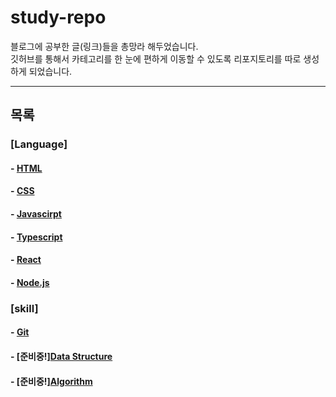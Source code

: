# study-repo
블로그에 공부한 글(링크)들을 총망라 해두었습니다. <br/>
깃허브를 통해서 카테고리를 한 눈에 편하게 이동할 수 있도록 리포지토리를 따로 생성하게 되었습니다.

---
## 목록
### [Language]
#### - [HTML](https://github.com/Bam-j/study-repo/blob/main/HTML.md) <br/>
#### - [CSS](https://github.com/Bam-j/study-repo/blob/main/CSS.md) <br/>
#### - [Javascirpt](https://github.com/Bam-j/study-repo/blob/main/JAVASCRIPT.md) <br/>
#### - [Typescript](https://github.com/Bam-j/study-repo/blob/main/TYPESCRIPT.md) <br/>
#### - [React](https://github.com/Bam-j/react-study/blob/main/README.md) <br/>
#### - [Node.js](https://github.com/Bam-j/node-study/blob/main/README.md) <br/>

### [skill]
#### - [Git](https://github.com/Bam-j/study-repo/blob/main/GIT.md) <br/>
#### - [준비중!][Data Structure]() <br/>
#### - [준비중!][Algorithm]() <br/>


